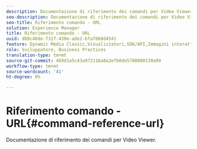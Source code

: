 ```yaml
---
description: Documentazione di riferimento dei comandi per Video Viewer.
seo-description: Documentazione di riferimento dei comandi per Video Viewer.
seo-title: Riferimento comando - URL
solution: Experience Manager
title: Riferimento comando - URL
uuid: db8c48de-f31f-430e-a8e2-bfaf668d4541
feature: Dynamic Media Classic,Visualizzatori,SDK/API,Immagini interattive
role: Sviluppatore, Business Practices
translation-type: tm+mt
source-git-commit: 469d1a5c43a972116a8a2efb0de5708800130a99
workflow-type: tm+mt
source-wordcount: '41'
ht-degree: 0%

---
```



# Riferimento comando - URL{#command-reference-url}

Documentazione di riferimento dei comandi per Video Viewer.

